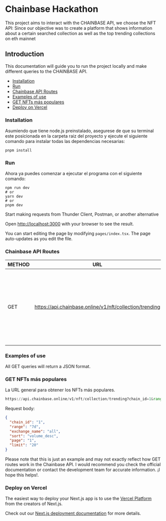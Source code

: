 <h1>Chainbase Hackathon</h1>
This project aims to interact with the CHAINBASE API, we choose the
 NFT API: Since our objective was to create a platform that shows information about a certain searched collection as well as the top trending collections on eth mainnet

<h2>Introduction</h2>
This documentation will guide you to run the project locally and make different queries to the CHAINBASE API.

</br>

- [Installation](#installation)
- [Run](#run)
- [Chainbase API Routes](#chainbase-api-routes)
- [Examples of use](#examples-of-use)
- [GET NFTs más populares](#get-nfts-más-populares)
- [Deploy on Vercel](#deploy-on-vercel)

### Installation

Asumiendo que tiene node.js preinstalado, asegurese de que su terminal este
posicionada en la carpeta raiz del proyecto y ejecute el siguiente comando para
instalar todas las dependencias necesarias:

```
pnpm install
```

### Run

Ahora ya puedes comenzar a ejecutar el programa con el siguiente comando:

```
npm run dev
# or
yarn dev
# or
pnpm dev
```

Start making requests from Thunder Client, Postman, or another alternative

Open [http://localhost:3000](http://localhost:3000) with your browser to see the
result.

You can start editing the page by modifying `pages/index.tsx`. The page
auto-updates as you edit the file.

### Chainbase API Routes

| METHOD | URL                                                     | DESCRIPTION                                                                                                                                      |
| ------ | ------------------------------------------------------- | ------------------------------------------------------------------------------------------------------------------------------------------------ |
| GET    | https://api.chainbase.online/v1/nft/collection/trending | Get the most popular NFTs. The parameters `chain_id`, `range`, `exchange_name`, `sort`, `page` and `limit` must be provided as query parameters. |

### Examples of use

All GET queries will return a JSON format.

### GET NFTs más populares

La URL general para obtener los NFTs más populares.

```py
https://api.chainbase.online/v1/nft/collection/trending?chain_id=1&range=7d&exchange_name=all&sort=volume_desc&page=1&limit=20
```

Request body:

```json
{
  "chain_id": "1",
  "range": "7d",
  "exchange_name": "all",
  "sort": "volume_desc",
  "page": "1",
  "limit": "20"
}
```

Please note that this is just an example and may not exactly reflect how GET
routes work in the Chainbase API. I would recommend you check the official
documentation or contact the development team for accurate information. ¡I hope
this helps!.

### Deploy on Vercel

The easiest way to deploy your Next.js app is to use the
[Vercel Platform](https://vercel.com/new?utm_medium=default-template&filter=next.js&utm_source=create-next-app&utm_campaign=create-next-app-readme)
from the creators of Next.js.

Check out our
[Next.js deployment documentation](https://nextjs.org/docs/deployment) for more
details.
